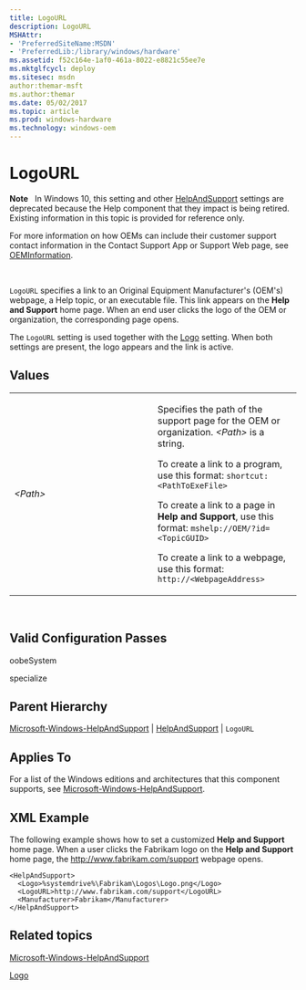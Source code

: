 ```yaml
---
title: LogoURL
description: LogoURL
MSHAttr:
- 'PreferredSiteName:MSDN'
- 'PreferredLib:/library/windows/hardware'
ms.assetid: f52c164e-1af0-461a-8022-e8821c55ee7e
ms.mktglfcycl: deploy
ms.sitesec: msdn
author:themar-msft
ms.author:themar
ms.date: 05/02/2017
ms.topic: article
ms.prod: windows-hardware
ms.technology: windows-oem
---
```


# LogoURL


**Note**  
In Windows 10, this setting and other [HelpAndSupport](microsoft-windows-helpandsupport-helpandsupport.md) settings are deprecated because the Help component that they impact is being retired. Existing information in this topic is provided for reference only.

For more information on how OEMs can include their customer support contact information in the Contact Support App or Support Web page, see [OEMInformation](microsoft-windows-shell-setup-oeminformation.md).

 

`LogoURL` specifies a link to an Original Equipment Manufacturer's (OEM's) webpage, a Help topic, or an executable file. This link appears on the **Help and Support** home page. When an end user clicks the logo of the OEM or organization, the corresponding page opens.

The `LogoURL` setting is used together with the [Logo](microsoft-windows-helpandsupport-helpandsupport-logo.md) setting. When both settings are present, the logo appears and the link is active.

## Values


<table>
<colgroup>
<col width="50%" />
<col width="50%" />
</colgroup>
<tbody>
<tr class="odd">
<td><p><em>&lt;Path&gt;</em></p></td>
<td><p>Specifies the path of the support page for the OEM or organization. <em>&lt;Path&gt;</em> is a string.</p>
<p>To create a link to a program, use this format: <code>shortcut:&lt;PathToExeFile&gt;</code></p>
<p>To create a link to a page in <strong>Help and Support</strong>, use this format: <code>mshelp://OEM/?id=&lt;TopicGUID&gt;</code></p>
<p>To create a link to a webpage, use this format: <code>http://&lt;WebpageAddress&gt;</code></p></td>
</tr>
</tbody>
</table>

 

## Valid Configuration Passes


oobeSystem

specialize

## Parent Hierarchy


[Microsoft-Windows-HelpAndSupport](microsoft-windows-helpandsupport.md) | [HelpAndSupport](microsoft-windows-helpandsupport-helpandsupport.md) | `LogoURL`

## Applies To


For a list of the Windows editions and architectures that this component supports, see [Microsoft-Windows-HelpAndSupport](microsoft-windows-helpandsupport.md).

## XML Example


The following example shows how to set a customized **Help and Support** home page. When a user clicks the Fabrikam logo on the **Help and Support** home page, the http://www.fabrikam.com/support webpage opens.

```
<HelpAndSupport>
  <Logo>%systemdrive%\Fabrikam\Logos\Logo.png</Logo>
  <LogoURL>http://www.fabrikam.com/support</LogoURL>
  <Manufacturer>Fabrikam</Manufacturer>
</HelpAndSupport>
```

## Related topics


[Microsoft-Windows-HelpAndSupport](microsoft-windows-helpandsupport.md)

[Logo](microsoft-windows-helpandsupport-helpandsupport-logo.md)

 

 







